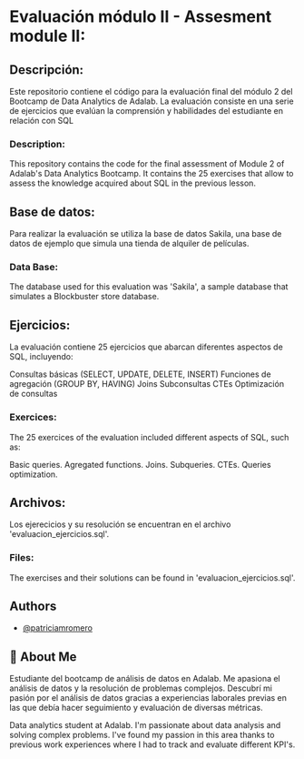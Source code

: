 
# Evaluación módulo II - Assesment module II: 

## Descripción: 

Este repositorio contiene el código para la evaluación final del módulo 2 del Bootcamp de Data Analytics de Adalab. La evaluación consiste en una serie de ejercicios que evalúan la comprensión y habilidades del estudiante en relación con SQL

### Description: 
This repository contains the code for the final assessment of Module 2 of Adalab's Data Analytics Bootcamp. It contains the 25 exercises that allow to assess the knowledge acquired about SQL in the previous lesson. 

## Base de datos: 

Para realizar la evaluación se utiliza la base de datos Sakila, una base de datos de ejemplo que simula una tienda de alquiler de películas.

### Data Base: 

The database used for this evaluation was 'Sakila', a sample database that simulates a Blockbuster store database. 

## Ejercicios:

La evaluación contiene 25 ejercicios que abarcan diferentes aspectos de SQL, incluyendo:

Consultas básicas (SELECT, UPDATE, DELETE, INSERT)
Funciones de agregación (GROUP BY, HAVING)
Joins
Subconsultas
CTEs
Optimización de consultas

### Exercices: 

The 25 exercices of the evaluation included different aspects of SQL, such as: 

Basic queries. 
Agregated functions. 
Joins.
Subqueries.
CTEs.
Queries optimization. 

## Archivos: 

Los ejerecicios y su resolución se encuentran en el archivo 'evaluacion_ejercicios.sql'.

### Files: 

The exercises and their solutions can be found in 'evaluacion_ejercicios.sql'. 





## Authors

-  [@patriciamromero](https://www.github.com/patriciamromero)


## 🚀 About Me

Estudiante del bootcamp de análisis de datos en Adalab. Me apasiona el análisis de datos y la resolución de problemas complejos. Descubrí mi pasión por el análisis de datos gracias a experiencias laborales previas en las que debía hacer seguimiento y evaluación de diversas métricas. 


Data analytics student at Adalab. I'm passionate about data analysis and solving complex problems. I've found my passion in this area thanks to previous work experiences where I had to track and evaluate different KPI's. 

